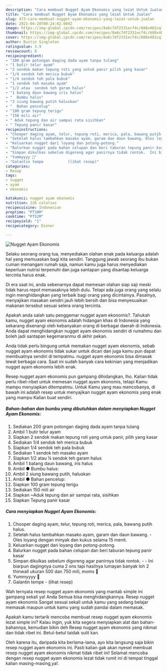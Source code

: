 ```yaml
---
description: "Cara membuat Nugget Ayam Ekonomis yang lezat Untuk Jualan"
title: "Cara membuat Nugget Ayam Ekonomis yang lezat Untuk Jualan"
slug: 473-cara-membuat-nugget-ayam-ekonomis-yang-lezat-untuk-jualan
date: 2021-04-28T00:24:02.604Z
image: https://img-global.cpcdn.com/recipes/8a6c7df2331ecf4c/680x482cq70/nugget-ayam-ekonomis-foto-resep-utama.jpg
thumbnail: https://img-global.cpcdn.com/recipes/8a6c7df2331ecf4c/680x482cq70/nugget-ayam-ekonomis-foto-resep-utama.jpg
cover: https://img-global.cpcdn.com/recipes/8a6c7df2331ecf4c/680x482cq70/nugget-ayam-ekonomis-foto-resep-utama.jpg
author: Dustin Singleton
ratingvalue: 3.9
reviewcount: 8
recipeingredient:
- "200 gram potongan daging dada ayam tanpa tulang"
- "1 butir telur ayam"
- "2 sendok makan tepung roti yang untuk panir pilih yang kasar"
- "1/4 sendok teh merica bubuk"
- "1/4 sendok teh pala bubuk"
- "1 sendok teh masako ayam"
- "1/2 atau  sendok teh garam halus"
- "1 batang daun bawang iris halus"
- "  Bumbu halus"
- "2 siung bawang putih haluskan"
- "  Bahan pencelup"
- "100 gram tepung terigu"
- "150 mili air"
- " Aduk tepung dan air sampai rata sisihkan"
- " Tepung panir kasar"
recipeinstructions:
- "Chooper daging ayam, telur, tepung roti, merica, pala, bawang putih halus."
- "Setelah halus tambahkan masako ayam, garam dan daun bawang. Oles loyang dengan minyak dan kukus selama 15 menit."
- "Keluarkan nugget dari loyang dan potong-potong."
- "Balurkan nugget pada bahan celupan dan beri taburan tepung panir kasar"
- "Simpan dikulkas sebelum digoreng agar panirnya tidak rontok.  Ini biarpun dagingnya cuma 2 ons tapi hasilnya lumayan banyak loh 2 thinwall ukuran 500 dan 750 mili, moms 🤭"
- "Yummyyyy 🤭"
- "Galantin tempe           (lihat resep)"
categories:
- Resep
tags:
- nugget
- ayam
- ekonomis

katakunci: nugget ayam ekonomis 
nutrition: 226 calories
recipecuisine: Indonesian
preptime: "PT30M"
cooktime: "PT52M"
recipeyield: "1"
recipecategory: Dinner

---
```



![Nugget Ayam Ekonomis](https://img-global.cpcdn.com/recipes/8a6c7df2331ecf4c/680x482cq70/nugget-ayam-ekonomis-foto-resep-utama.jpg)

Selaku seorang orang tua, menyediakan olahan enak pada keluarga adalah hal yang memuaskan bagi kita sendiri. Tanggung jawab seorang ibu bukan cuman menangani rumah saja, namun kamu juga harus menyediakan keperluan nutrisi terpenuhi dan juga santapan yang disantap keluarga tercinta harus enak.

Di era  saat ini, anda sebenarnya dapat memesan olahan siap saji meski tidak harus repot memasaknya lebih dulu. Tetapi ada juga orang yang selalu ingin menghidangkan yang terbaik bagi orang yang dicintainya. Pasalnya, menyajikan masakan sendiri jauh lebih bersih dan bisa menyesuaikan makanan tersebut sesuai selera orang tercinta. 



Apakah anda salah satu penggemar nugget ayam ekonomis?. Tahukah kamu, nugget ayam ekonomis adalah hidangan khas di Indonesia yang sekarang disenangi oleh kebanyakan orang di berbagai daerah di Indonesia. Anda dapat menghidangkan nugget ayam ekonomis sendiri di rumahmu dan boleh jadi santapan kegemaranmu di akhir pekan.

Anda tidak perlu bingung untuk memakan nugget ayam ekonomis, sebab nugget ayam ekonomis tidak sukar untuk dicari dan juga kamu pun dapat membuatnya sendiri di tempatmu. nugget ayam ekonomis bisa dimasak lewat berbagai cara. Saat ini sudah banyak cara kekinian yang menjadikan nugget ayam ekonomis lebih enak.

Resep nugget ayam ekonomis pun gampang dihidangkan, lho. Kalian tidak perlu ribet-ribet untuk memesan nugget ayam ekonomis, tetapi Kamu mampu menyiapkan ditempatmu. Untuk Kamu yang mau mencobanya, di bawah ini adalah resep untuk menyajikan nugget ayam ekonomis yang enak yang mampu Kalian buat sendiri.

<!--inarticleads1-->

##### Bahan-bahan dan bumbu yang dibutuhkan dalam menyiapkan Nugget Ayam Ekonomis:

1. Sediakan 200 gram potongan daging dada ayam tanpa tulang
1. Ambil 1 butir telur ayam
1. Siapkan 2 sendok makan tepung roti yang untuk panir, pilih yang kasar
1. Sediakan 1/4 sendok teh merica bubuk
1. Siapkan 1/4 sendok teh pala bubuk
1. Sediakan 1 sendok teh masako ayam
1. Siapkan 1/2 atau ¼ sendok teh garam halus
1. Ambil 1 batang daun bawang, iris halus
1. Ambil  ● Bumbu halus:
1. Ambil 2 siung bawang putih, haluskan
1. Ambil  ● Bahan pencelup:
1. Siapkan 100 gram tepung terigu
1. Sediakan 150 mili air
1. Siapkan  ~Aduk tepung dan air sampai rata, sisihkan
1. Siapkan  Tepung panir kasar




<!--inarticleads2-->

##### Cara menyiapkan Nugget Ayam Ekonomis:

1. Chooper daging ayam, telur, tepung roti, merica, pala, bawang putih halus.
1. Setelah halus tambahkan masako ayam, garam dan daun bawang. - Oles loyang dengan minyak dan kukus selama 15 menit.
1. Keluarkan nugget dari loyang dan potong-potong.
1. Balurkan nugget pada bahan celupan dan beri taburan tepung panir kasar
1. Simpan dikulkas sebelum digoreng agar panirnya tidak rontok. -  - Ini biarpun dagingnya cuma 2 ons tapi hasilnya lumayan banyak loh 2 thinwall ukuran 500 dan 750 mili, moms 🤭
1. Yummyyyy 🤭
1. Galantin tempe -           (lihat resep)




Wah ternyata resep nugget ayam ekonomis yang mantab simple ini gampang sekali ya! Anda Semua bisa menghidangkannya. Resep nugget ayam ekonomis Sangat sesuai sekali untuk kamu yang sedang belajar memasak maupun untuk kamu yang sudah pandai dalam memasak.

Apakah kamu tertarik mencoba membuat resep nugget ayam ekonomis lezat simple ini? Kalau ingin, yuk kita segera menyiapkan alat dan bahan-bahannya, kemudian bikin deh Resep nugget ayam ekonomis yang nikmat dan tidak ribet ini. Betul-betul taidak sulit kan. 

Oleh karena itu, daripada kita berlama-lama, ayo kita langsung saja bikin resep nugget ayam ekonomis ini. Pasti kalian gak akan nyesel membuat resep nugget ayam ekonomis nikmat tidak ribet ini! Selamat mencoba dengan resep nugget ayam ekonomis lezat tidak rumit ini di tempat tinggal kalian masing-masing,ya!.

